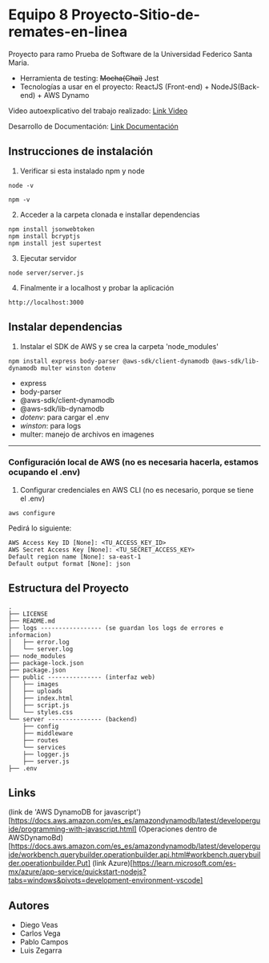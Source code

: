 # Equipo 8 Proyecto-Sitio-de-remates-en-linea
Proyecto para ramo Prueba de Software de la Universidad Federico Santa Maria.

* Herramienta de testing: ~~Mocha(Chai)~~ Jest
* Tecnologías a usar en el proyecto: ReactJS (Front-end) + NodeJS(Back-end) + AWS Dynamo

Video autoexplicativo del trabajo realizado: [Link Video](https://www.youtube.com/watch?v=KKrtQzG_7Nk)

Desarrollo de Documentación: [Link Documentación](DOCUMENTACION.md)
## Instrucciones de instalación

1. Verificar si esta instalado npm y node
```
node -v
```
```
npm -v
```

2. Acceder a la carpeta clonada e installar dependencias
```
npm install jsonwebtoken
npm install bcryptjs
npm install jest supertest
```

3. Ejecutar servidor
```
node server/server.js
```

4. Finalmente ir a localhost y probar la aplicación
```
http://localhost:3000
```

## Instalar dependencias
1. Instalar el SDK de AWS y se crea la carpeta 'node_modules'
```
npm install express body-parser @aws-sdk/client-dynamodb @aws-sdk/lib-dynamodb multer winston dotenv 

```
- express
- body-parser 
- @aws-sdk/client-dynamodb 
- @aws-sdk/lib-dynamodb
- *dotenv*: para cargar el .env
- *winston*: para logs
- multer: manejo de archivos en imagenes 

---
### Configuración local de AWS (no es necesaria hacerla, estamos ocupando el .env)
1. Configurar credenciales en AWS CLI (no es necesario, porque se tiene el .env)
```
aws configure
```

Pedirá lo siguiente:
```
AWS Access Key ID [None]: <TU_ACCESS_KEY_ID>
AWS Secret Access Key [None]: <TU_SECRET_ACCESS_KEY>
Default region name [None]: sa-east-1
Default output format [None]: json
```

## Estructura del Proyecto

```
.
├── LICENSE
├── README.md
├── logs ----------------- (se guardan los logs de errores e informacion)
│   ├── error.log
│   └── server.log
├── node_modules         
├── package-lock.json
├── package.json
├── public --------------- (interfaz web)
│   ├── images
│   ├── uploads
│   ├── index.html
│   ├── script.js
│   └── styles.css
└── server --------------- (backend)
    ├── config
    ├── middleware
    ├── routes
    └── services
    ├── logger.js
    ├── server.js
├── .env

```
## Links

(link de 'AWS DynamoDB for javascript')[https://docs.aws.amazon.com/es_es/amazondynamodb/latest/developerguide/programming-with-javascript.html]
(Operaciones dentro de AWSDynamoBd)[https://docs.aws.amazon.com/es_es/amazondynamodb/latest/developerguide/workbench.querybuilder.operationbuilder.api.html#workbench.querybuilder.operationbuilder.Put]
(link Azure)[https://learn.microsoft.com/es-mx/azure/app-service/quickstart-nodejs?tabs=windows&pivots=development-environment-vscode]

## Autores
- Diego Veas
- Carlos Vega
- Pablo Campos
- Luis Zegarra



